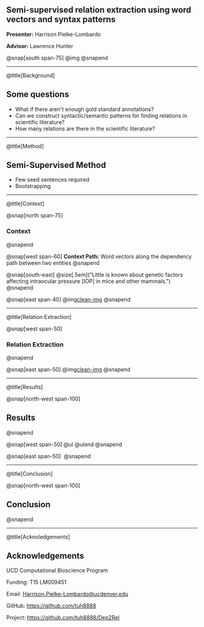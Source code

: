 ## Semi-supervised relation extraction using word vectors and syntax patterns

**Presenter:** Harrison Pielke-Lombardo

**Advisor:** Lawrence Hunter

@snap[south span-75]
@img[](assets/CUAnschutz_sl_clr.png)
@snapend


---
@title[Background]

## Some questions

- What if there aren't enough gold standard annotations?
- Can we construct syntactic/semantic patterns for finding relations in 
scientific literature?
- How many relations are there in the scientific literature?

---
@title[Method]

## Semi-Supervised Method
- Few seed sentences required
- Bootstrapping

---
@title[Context]

@snap[north span-75]
### Context
@snapend

@snap[west span-60]
**Context Path:** Word vectors along the dependency path between two entities
@snapend

@snap[south-east]
@size[.5em]("Little is known about genetic factors affecting intraocular pressure [IOP] in mice and other mammals.")
@snapend

@snap[east span-40]
@img[clean-img](/assets/dep_example.svg) 
@snapend

---
@title[Relation Extraction]

@snap[west span-50]
### Relation Extraction
@snapend

@snap[east span-50]
@img[clean-img](assets/algorithm.svg)
@snapend

---
@title[Results]

@snap[north-west span-100]
## Results
@snapend

@snap[west span-50]
@ul[](false)
@ulend
@snapend

@snap[east span-50]
![]()
@snapend

---
@title[Conclusion]

@snap[north-west span-100]
## Conclusion
@snapend

---
@title[Acknoledgements]

## Acknowledgements

UCD Computational Bioscience Program

Funding: T15 LM009451

Email: Harrison.Pielke-Lombardo@ucdenver.edu

GitHub: https://github.com/tuh8888

Project: https://github.com/tuh8888/Dep2Rel
